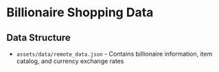 # Billionaire Shopping Data

## Data Structure

- `assets/data/remote_data.json` - Contains billionaire information, item catalog, and currency exchange rates
